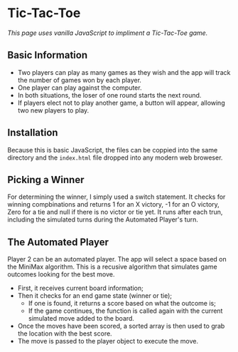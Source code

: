 # Tic-Tac-Toe
*This page uses vanilla JavaScript to impliment a Tic-Tac-Toe game.*

## Basic Information
- Two players can play as many games as they wish and the app will track the number of games won by each player.
- One player can play against the computer.
- In both situations, the loser of one round starts the next round.
- If players elect not to play another game, a button will appear, allowing two new players to play.

## Installation
Because this is basic JavaScript, the files can be coppied into the same directory and the `index.html` file dropped into any modern web broweser.

## Picking a Winner
For determining the winner, I simply used a switch statement. It checks for winning compbinations and returns 1 for an X victory, -1 for an O victory, Zero for a tie and null if there is no victor or tie yet. It runs after each trun, including the simulated turns during the Automated Player's turn.

## The Automated Player
Player 2 can be an automated player. The app will select a space based on the MiniMax algorithm. This is a recusive algorithm that simulates game outcomes looking for the best move.
- First, it receives current board information;
- Then it checks for an end game state (winner or tie);
  - If one is found, it returns a score based on what the outcome is;
  - If the game continues, the function is called again with the current simulated move added to the board.
- Once the moves have been scored, a sorted array is then used to grab the location with the best score.
- The move is passed to the player object to execute the move.

## 
